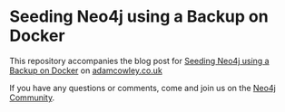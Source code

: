 # Seeding Neo4j using a Backup on Docker

This repository accompanies the blog post for [Seeding Neo4j using a Backup on Docker](https://adamcowley.co.uk/neo4j/neo4j-docker-seed-backup/) on [adamcowley.co.uk](https://adamcowley.co.uk)

If you have any questions or comments, come and join us on the [Neo4j Community](http://community.neo4j.com).